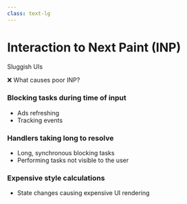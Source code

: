 ```yaml
---
class: text-lg
---
```


# Interaction to Next Paint (INP)
Sluggish UIs

<span class="inline-block mt-5">❌</span> What causes poor INP?

### Blocking tasks during time of input
  - Ads refreshing
  - Tracking events

### Handlers taking long to resolve
  - Long, synchronous blocking tasks
  - Performing tasks not visible to the user
### Expensive style calculations
  - State changes causing expensive UI rendering

<!--
each of the 3 parts can cause INP to go up

- input delay
  - slow event handler not finished yet (double/rage clicks)
  - background tasks like ads/tagging/3rd party
- processing time
  - long blocking task (complex loop, awaiting long response)
- presentation delay
  - forced reflow
  - expensive rendering
-->
